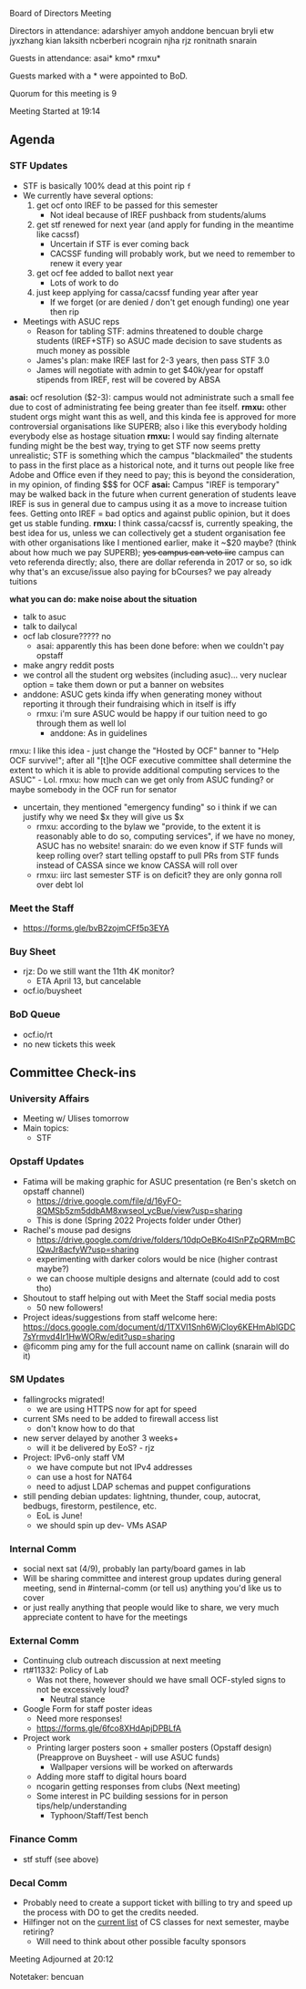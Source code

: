 Board of Directors Meeting

Directors in attendance:
adarshiyer
amyoh
anddone
bencuan
bryli
etw
jyxzhang
kian
laksith
ncberberi
ncograin
njha
rjz
ronitnath
snarain

Guests in attendance:
asai*
kmo*
rmxu*

Guests marked with a * were appointed to BoD.

Quorum for this meeting is 9

Meeting Started at 19:14

## Agenda

### STF Updates
 - STF is basically 100% dead at this point rip ``f``
 - We currently have several options:
     1. get ocf onto IREF to be passed for this semester
         - Not ideal because of IREF pushback from students/alums
     3. get stf renewed for next year (and apply for funding in the meantime like cacssf)
         - Uncertain if STF is ever coming back
         - CACSSF funding will probably work, but we need to remember to renew it every year
     5. get ocf fee added to ballot next year
         - Lots of work to do
     7. just keep applying for cassa/cacssf funding year after year
         - If we forget (or are denied / don't get enough funding) one year then rip
 - Meetings with ASUC reps
     - Reason for tabling STF: admins threatened to double charge students (IREF+STF) so ASUC made decision to save students as much money as possible
     - James's plan: make IREF last for 2-3 years, then pass STF 3.0
     - James will negotiate with admin to get $40k/year for opstaff stipends from IREF, rest will be covered by ABSA


**asai:** ocf resolution ($2-3): campus would not administrate such a small fee due to cost of administrating fee being greater than fee itself.
**rmxu:** other student orgs might want this as well, and this kinda fee is approved for more controversial organisations like SUPERB; also i like this everybody holding everybody else as hostage situation
**rmxu:** I would say finding alternate funding might be the best way, trying to get STF now seems pretty unrealistic; STF is something which the campus "blackmailed" the students to pass in the first place as a historical note, and it turns out people like free Adobe and Office even if they need to pay; this is beyond the consideration, in my opinion, of finding $$$ for OCF
**asai:** Campus "IREF is temporary" may be walked back in the future when current generation of students leave
IREF is sus in general due to campus using it as a move to increase tuition fees. Getting onto IREF = bad optics and against public opinion, but it does get us stable funding.
**rmxu:** I think cassa/cacssf is, currently speaking, the best idea for us, unless we can collectively get a student organisation fee with other organisations like I mentioned earlier, make it ~$20 maybe? (think about how much we pay SUPERB); <del>yes campus can veto iirc</del> campus can veto referenda directly; also, there are dollar referenda in 2017 or so, so idk why that's an excuse/issue also paying for bCourses? we pay already tuitions

**what you can do: make noise about the situation**
 - talk to asuc
 - talk to dailycal
 - ocf lab closure????? no
     - asai: apparently this has been done before: when we couldn't pay opstaff
 - make angry reddit posts
 - we control all the student org websites (including asuc)... very nuclear option = take them down or put a banner on websites
 - anddone: ASUC gets kinda iffy when generating money without reporting it through their fundraising  which in itself is iffy
     - rmxu: i'm sure ASUC would be happy if our tuition need to go through them as well lol
         - anddone: As in guidelines

rmxu: I like this idea - just change the "Hosted by OCF" banner to "Help OCF survive!"; after all "[t]he OCF executive committee shall determine the extent to which it is able to provide additional computing services to the ASUC"
    -    Lol.
rmxu: how much can we get only from ASUC funding? or maybe somebody in the OCF run for senator
 - uncertain, they mentioned "emergency funding" so i think if we can justify why we need $x they will give us $x
     - rmxu: according to the bylaw we "provide, to the extent it is reasonably able to do so, computing services", if we have no money, ASUC has no website!
snarain: do we even know if STF funds will keep rolling over? start telling opstaff to pull PRs from STF funds instead of CASSA since we know CASSA will roll over
    - rmxu: iirc last semester STF is on deficit? they are only gonna roll over debt lol

### Meet the Staff
- https://forms.gle/bvB2zojmCFf5p3EYA

### Buy Sheet
- rjz: Do we still want the 11th 4K monitor?
    - ETA April 13, but cancelable
- ocf.io/buysheet

### BoD Queue
- ocf.io/rt
- no new tickets this week



## Committee Check-ins

### University Affairs
 - Meeting w/ Ulises tomorrow
 - Main topics:
     - STF

### Opstaff Updates
- Fatima will be making graphic for ASUC presentation (re Ben's sketch on opstaff channel)
    - https://drive.google.com/file/d/16yFO-8QMSb5zm5ddbAM8xwseoI_ycBue/view?usp=sharing
    - This is done (Spring 2022 Projects folder under Other)
- Rachel's mouse pad designs
    - https://drive.google.com/drive/folders/10dpOeBKo4ISnPZpQRMmBCIQwJr8acfyW?usp=sharing
    - experimenting with darker colors would be nice (higher contrast maybe?)
    - we can choose multiple designs and alternate (could add to cost tho)
- Shoutout to staff helping out with Meet the Staff social media posts
    - 50 new followers!
- Project ideas/suggestions from staff welcome here: https://docs.google.com/document/d/1TXVl1Snh6WjCIoy6KEHmAblGDC7sYrmvd4Ir1HwWORw/edit?usp=sharing
- @ficomm ping amy for the full account name on callink (snarain will do it)

### SM Updates
- fallingrocks migrated!
    - we are using HTTPS now for apt for speed
- current SMs need to be added to firewall access list
    - don't know how to do that
- new server delayed by another 3 weeks+
    - will it be delivered by EoS? - rjz
- Project: IPv6-only staff VM
    - we have compute but not IPv4 addresses
    - can use a host for NAT64
    - need to adjust LDAP schemas and puppet configurations
- still pending debian updates: lightning, thunder, coup, autocrat, bedbugs, firestorm, pestilence, etc.
    - EoL is June!
    - we should spin up dev- VMs ASAP


### Internal Comm
- social next sat (4/9), probably lan party/board games in lab
- Will be sharing committee and interest group updates during general meeting, send in #internal-comm (or tell us) anything you'd like us to cover
- or just really anything that people would like to share, we very much appreciate content to have for the meetings

### External Comm
- Continuing club outreach discussion at next meeting
- rt#11332: Policy of Lab
    - Was not there, however should we have small OCF-styled signs to not be excessively loud?
        - Neutral stance
- Google Form for staff poster ideas
    - Need more responses!
    - https://forms.gle/6fco8XHdApjDPBLfA
- Project work
    - Printing larger posters soon + smaller posters (Opstaff design) (Preapprove on Buysheet - will use ASUC funds)
        - Wallpaper versions will be worked on afterwards
    - Adding more staff to digital hours board
    - ncogarin getting responses from clubs (Next meeting)
    - Some interest in PC building sessions for in person tips/help/understanding
        - Typhoon/Staff/Test bench

### Finance Comm
- stf stuff (see above)

### Decal Comm
- Probably need to create a support ticket with billing to try and speed up the process with DO to get the credits needed.
- Hilfinger not on the [current list](https://berkeley.app.box.com/v/inprogressfall22) of CS classes for next semester, maybe retiring?
    - Will need to think about other possible faculty sponsors

Meeting Adjourned at 20:12

Notetaker: bencuan
